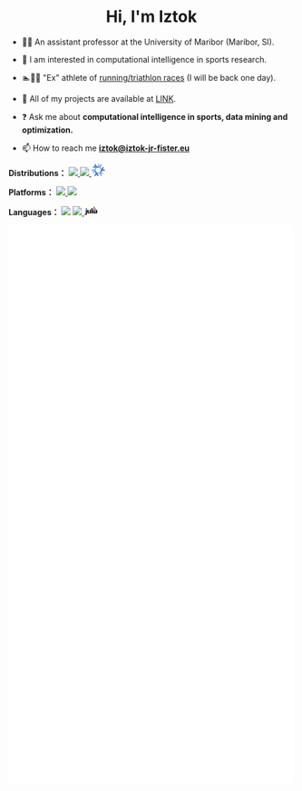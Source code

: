<h1 align="center">Hi, I'm Iztok</h1>

- :man_teacher: An assistant professor at the University of Maribor (Maribor, SI).

- :bicyclist: I am interested in computational intelligence in sports research.
  
- :swimmer::bicyclist::runner: "Ex" athlete of [running/triathlon races](https://github.com/firefly-cpp/race-results) (I will be back one day).
  
- :construction_worker: All of my projects are available at [LINK](https://github.com/firefly-cpp/firefly-cpp/blob/main/PROJECTS.md).

- :question: Ask me about **computational intelligence in sports, data mining and optimization.**

- :mailbox: How to reach me **iztok@iztok-jr-fister.eu**

**Distributions：**
<a href="https://getfedora.org">
<img src="https://upload.wikimedia.org/wikipedia/commons/3/3f/Fedora_logo.svg" width="24" />
</a>
<a href="https://www.alpinelinux.org/">
<img src="https://avatars.githubusercontent.com/u/7600810?s=64&v=4" width="24" />
</a>
<a href="https://nixos.org">
<img src="https://raw.githubusercontent.com/NixOS/nixos-artwork/master/logo/nix-snowflake.svg" width="24" />
</a>

**Platforms：**
<a href="https://www.kernel.org">
<img src="https://cdn.jsdelivr.net/gh/xmuli/xmuliPic@pic/2020/linux.svg" width="24" />
</a>
<a href="https://www.raspberrypi.org">
<img src="https://upload.wikimedia.org/wikipedia/de/c/cb/Raspberry_Pi_Logo.svg" width="24" />
</a>

**Languages：**
<img src="https://cdn.jsdelivr.net/gh/xmuli/xmuliPic@pic/2020/icons8-c++.svg" width="24" />
<a href="https://www.python.org">
<img src="https://upload.wikimedia.org/wikipedia/commons/c/c3/Python-logo-notext.svg" width="24" />
</a>
<a href="https://julialang.org/">
<img src="https://raw.githubusercontent.com/JuliaLang/julia-logo-graphics/b5551ca7946b4a25746c045c15fbb8806610f8d0/images/julia-logo-color.svg" width="24" />
</a>

<p align="center">
  <a href="https://github.com/firefly-cpp/">
    <img src="https://raw.githubusercontent.com/firefly-cpp/firefly-cpp/main/github-metrics.svg" />
  </a>
</p>
